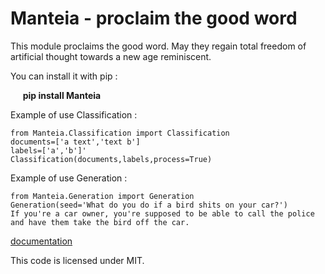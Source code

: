 Manteia - proclaim the good word
================================================================

This module proclaims the good word. May they
regain total freedom of artificial thought towards a new age
reminiscent.

You can install it with pip :

     __pip install Manteia__

Example of use Classification :


	from Manteia.Classification import Classification
	documents=['a text','text b']  
	labels=['a','b']'  
	Classification(documents,labels,process=True)


Example of use Generation :


	from Manteia.Generation import Generation
	Generation(seed='What do you do if a bird shits on your car?')
	If you're a car owner, you're supposed to be able to call the police and have them take the bird off the car.

[documentation](https://manteia.readthedocs.io/en/latest/#)

This code is licensed under MIT.

